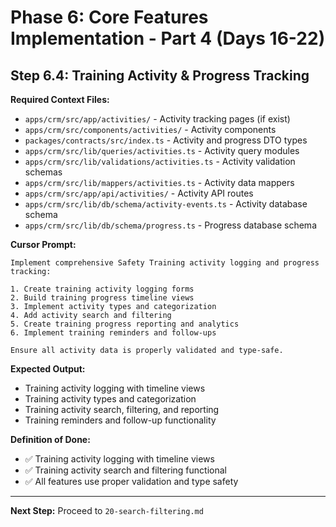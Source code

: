 # Phase 6: Core Features Implementation - Part 4 (Days 16-22)

## Step 6.4: Training Activity & Progress Tracking

**Required Context Files:**
- `apps/crm/src/app/activities/` - Activity tracking pages (if exist)
- `apps/crm/src/components/activities/` - Activity components
- `packages/contracts/src/index.ts` - Activity and progress DTO types
- `apps/crm/src/lib/queries/activities.ts` - Activity query modules
- `apps/crm/src/lib/validations/activities.ts` - Activity validation schemas
- `apps/crm/src/lib/mappers/activities.ts` - Activity data mappers
- `apps/crm/src/app/api/activities/` - Activity API routes
- `apps/crm/src/lib/db/schema/activity-events.ts` - Activity database schema
- `apps/crm/src/lib/db/schema/progress.ts` - Progress database schema

**Cursor Prompt:**

```
Implement comprehensive Safety Training activity logging and progress tracking:

1. Create training activity logging forms
2. Build training progress timeline views
3. Implement activity types and categorization
4. Add activity search and filtering
5. Create training progress reporting and analytics
6. Implement training reminders and follow-ups

Ensure all activity data is properly validated and type-safe.
```

**Expected Output:**

- Training activity logging with timeline views
- Training activity types and categorization
- Training activity search, filtering, and reporting
- Training reminders and follow-up functionality

**Definition of Done:**

- ✅ Training activity logging with timeline views
- ✅ Training activity search and filtering functional
- ✅ All features use proper validation and type safety

---

**Next Step:** Proceed to `20-search-filtering.md`